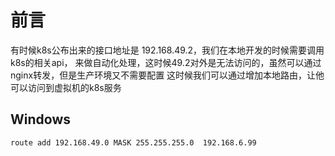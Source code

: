 # 前言
有时候k8s公布出来的接口地址是 192.168.49.2，我们在本地开发的时候需要调用k8s的相关api，
来做自动化处理，这时候49.2对外是无法访问的，虽然可以通过nginx转发，但是生产环境又不需要配置
这时候我们可以通过增加本地路由，让他可以访问到虚拟机的k8s服务

## Windows
```shell
route add 192.168.49.0 MASK 255.255.255.0  192.168.6.99
```